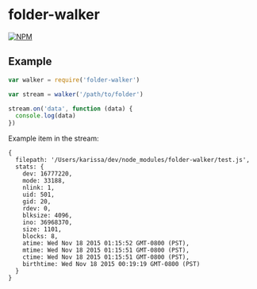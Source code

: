 # folder-walker

[![NPM](https://nodei.co/npm/folder-walker.png)](https://nodei.co/npm/folder-walker/)

## Example

```js
var walker = require('folder-walker')

var stream = walker('/path/to/folder')

stream.on('data', function (data) {
  console.log(data)
})
```

Example item in the stream:

```
{
  filepath: '/Users/karissa/dev/node_modules/folder-walker/test.js',
  stats: {
    dev: 16777220,
    mode: 33188,
    nlink: 1,
    uid: 501,
    gid: 20,
    rdev: 0,
    blksize: 4096,
    ino: 36968370,
    size: 1101,
    blocks: 8,
    atime: Wed Nov 18 2015 01:15:52 GMT-0800 (PST),
    mtime: Wed Nov 18 2015 01:15:51 GMT-0800 (PST),
    ctime: Wed Nov 18 2015 01:15:51 GMT-0800 (PST),
    birthtime: Wed Nov 18 2015 00:19:19 GMT-0800 (PST)
  }
}
```

